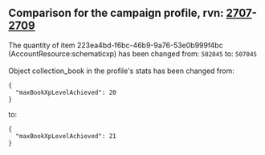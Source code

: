 ## Comparison for the campaign profile, rvn: [2707](https://github.com/PRO100KatYT/FortniteProfileRevisions/tree/main/profiles/campaign/2707%20campaign.json)-[2709](https://github.com/PRO100KatYT/FortniteProfileRevisions/tree/main/profiles/campaign/2709%20campaign.json)

The quantity of item 223ea4bd-f6bc-46b9-9a76-53e0b999f4bc (AccountResource:schematicxp) has been changed from: `502045` to: `507045`
<br><br>
Object collection_book in the profile's stats has been changed from:

```
{
  "maxBookXpLevelAchieved": 20
}
```

to:

```
{
  "maxBookXpLevelAchieved": 21
}
```

<br><br>
